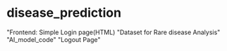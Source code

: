 # disease_prediction
"Frontend: Simple Login page(HTML)
"Dataset for Rare disease Analysis"
"AI_model_code"
"Logout Page"

